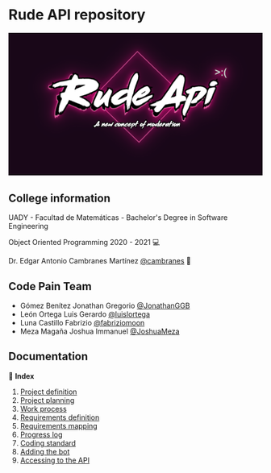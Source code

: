 # Rude API repository

<img src="./Resources/RudeApiLogo.png" alt="Logo" width="100%" height="80%">

## College information

UADY - Facultad de Matemáticas - Bachelor's Degree in Software Engineering

Object Oriented Programming 2020 - 2021 :computer:

Dr. Edgar Antonio Cambranes Martínez [@cambranes](https://github.com/cambranes) :space_invader:

## Code Pain Team

- Gómez Benítez Jonathan Gregorio [@JonathanGGB](https://github.com/JonathanGGB)
- León Ortega Luis Gerardo [@luislortega](https://github.com/luislortega)
- Luna Castillo Fabrizio [@fabriziomoon](https://github.com/fabriziomoon)
- Meza Magaña Joshua Immanuel [@JoshuaMeza](https://github.com/JoshuaMeza)

## Documentation

:file_folder: **Index**

1. [Project definition](./Documentation/1-Project_definition.md)
2. [Project planning](./Documentation/2-Project_planning.md)
3. [Work process](./Documentation/3-Work_process.md)
4. [Requirements definition](./Documentation/4-Requirements_definition.md)
5. [Requirements mapping](./Documentation/5-Requirements_mapping.md)
6. [Progress log](./Documentation/6-Progress_log.md)
7. [Coding standard](./Documentation/7-Coding_standard.md)
8. [Adding the bot](./Documentation/8-Adding_the_bot.md)
9. [Accessing to the API](./Documentation/9-Accesing_API_documentation.md)
